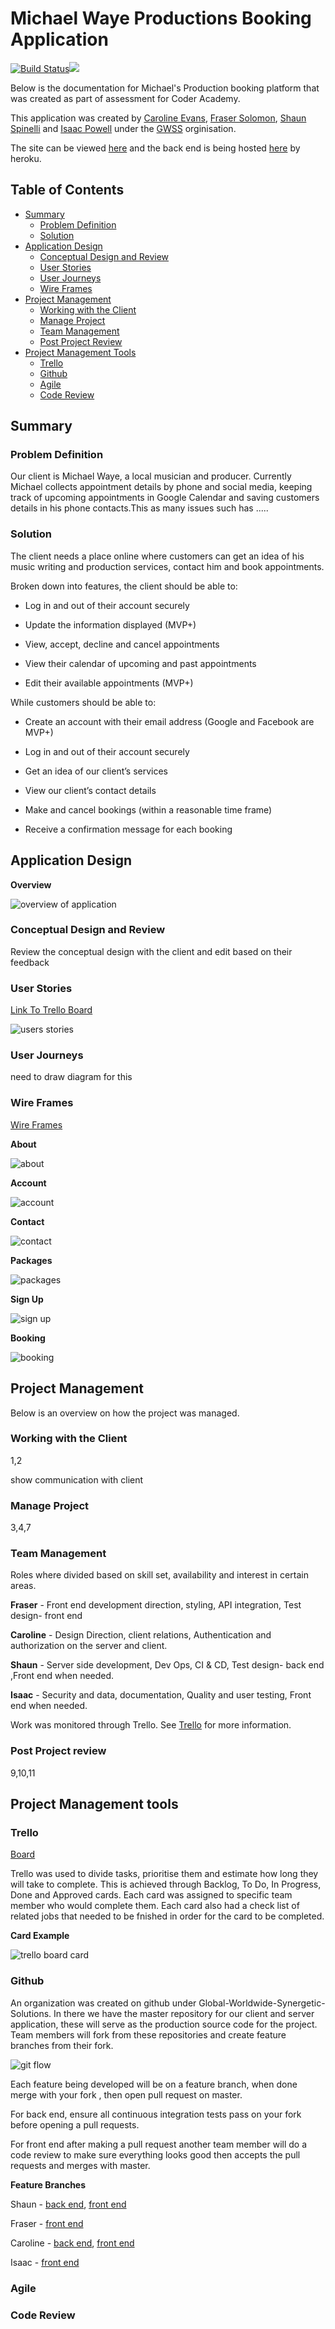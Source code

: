 # Michael Waye Productions Booking Application

[![Build Status](https://travis-ci.org/ShaunSpinelli/mikew-server.svg?branch=master)](https://travis-ci.org/ShaunSpinelli/mikew-server)![](https://david-dm.org/ShaunSpinelli/ca-collab-server.svg)

Below is the documentation for Michael's Production booking platform that was created as part of assessment for Coder Academy.

This application was created by [Caroline Evans](https://github.com/CaroEvans), [Fraser Solomon](https://github.com/fraserisland), [Shaun Spinelli](https://github.com/ShaunSpinelli) and [Isaac Powell](https://github.com/DeezyE) under the [GWSS](https://github.com/Global-Worldwide-Synergetic-Solutions) orginisation.

The site can be viewed [here](https://suspicious-bhabha-21b6a1.netlify.com/) and the back end is being hosted [here](https://mikewserver.herokuapp.com) by heroku.

## Table of Contents

- [Summary](#summary)
  - [Problem Definition](#problem-definition)
  - [Solution](#solution)
- [Application Design](#application-design)
  - [Conceptual Design and Review](#conceptual-design-and-review)
  - [User Stories](#user-stories)
  - [User Journeys](#user-journeys)
  - [Wire Frames](#wire-frames)
- [Project Management](#project-management)
  - [Working with the Client](#working-with-the-client)
  - [Manage Project](#manage-project)
  - [Team Management](#team-management)
  - [Post Project Review](#post-project-review)
- [Project Management Tools](#project-management-tools)
  - [Trello](#trello)
  - [Github](#github)
  - [Agile](#agile)
  - [Code Review](#code-review)

## Summary

### Problem Definition

Our client is Michael Waye, a local musician and producer. Currently Michael collects appointment details by phone and social media, keeping track of upcoming appointments in Google Calendar and saving customers details in his phone contacts.This as many issues such has .....

### Solution

The client needs a place online where customers can get an idea of his music writing and production services, contact him and book appointments.

Broken down into features, the client should be able to:

- Log in and out of their account securely

- Update the information displayed (MVP+)

- View, accept, decline and cancel appointments

- View their calendar of upcoming and past appointments

- Edit their available appointments (MVP+)

While customers should be able to:

- Create an account with their email address (Google and  Facebook are MVP+)

- Log in and out of their account securely

- Get an idea of our client’s services

- View our client’s contact details

- Make and cancel bookings (within a reasonable time frame)

- Receive a confirmation message for each booking

## Application Design

**Overview**

![overview of application](./assests/overview.png)

### Conceptual Design and Review

Review the conceptual design with the client and edit based on their feedback

### User Stories

[Link To Trello Board](https://trello.com/c/e1WejkLj/4-receive-a-confirmation-email-with-all-details-when-booking-confirmed-by-producer)

![users stories](./assests/userstories.png)

### User Journeys

need to draw diagram for this

### Wire Frames

[Wire Frames](https://balsamiq.cloud/s6j7lng/pwumg1f)

**About**

![about](./assests/about.png)

**Account**

![account](./assests/account.png)

**Contact**

![contact](./assests/contact.png)

**Packages**

![packages](./assests/pp.png)

**Sign Up**

![sign up](./assests/signup.png)

**Booking**

![booking](./assests/ppcopy.png)

## Project Management

Below is an overview on how the project was managed.

### Working with the Client

1,2

show communication with client

### Manage Project

3,4,7

### Team Management

Roles where divided based on skill set, availability and interest in certain areas.

**Fraser** - Front end development direction, styling, API integration, Test design- front end

**Caroline** - Design Direction, client relations, Authentication and authorization on the server and client.

**Shaun** - Server side development, Dev Ops, CI & CD, Test design- back end ,Front end when needed.

**Isaac** - Security and data, documentation, Quality and user testing, Front end when needed.

Work was monitored through Trello. See [Trello](#trello) for more information.

### Post Project review

9,10,11

## Project Management tools

### Trello

[Board](https://trello.com/b/OFAmrk4Z/producer-app)

Trello was used  to divide tasks, prioritise them and estimate how long they will take to complete. This is achieved through Backlog, To Do, In Progress, Done and Approved cards. Each card was assigned to specific team member who would complete them. Each card also had a check list of related jobs that needed to be fnished in order for the card to be completed.

**Card Example**

![trello board card](./assests/trello.png)

### Github

An organization was created on github under Global-Worldwide-Synergetic-Solutions. In there we have the master repository for our client and server application, these will serve as the production source code for the project. Team members will fork from these repositories and create feature branches from their fork.

![git flow](./assests/gitflow.png)

Each feature being developed will be on a feature branch, when done merge with your fork , then open pull request on master.

For back end, ensure all continuous integration tests pass on your fork before opening a pull requests.

For front end  after making a pull request another team member will do a code review to make sure everything looks good then accepts the pull requests and merges with master.

**Feature Branches**

Shaun - [back end](https://github.com/ShaunSpinelli/mikew-server/branches), [front end](https://github.com/ShaunSpinelli/mikew-client/branches)

Fraser -  [front end](https://github.com/fraserisland/mikew-client/branches)

Caroline - [back end](https://github.com/CaroEvans/mikew-server/branches), [front end](https://github.com/CaroEvans/mikew-client/branches)

Isaac - [front end](https://github.com/DeezyE/mikew-client)

### Agile

### Code Review


